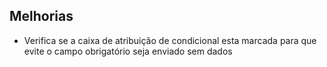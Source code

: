 ## Melhorias
- Verifica se a caixa de atribuição de condicional esta marcada para que evite o campo obrigatório seja enviado sem dados
